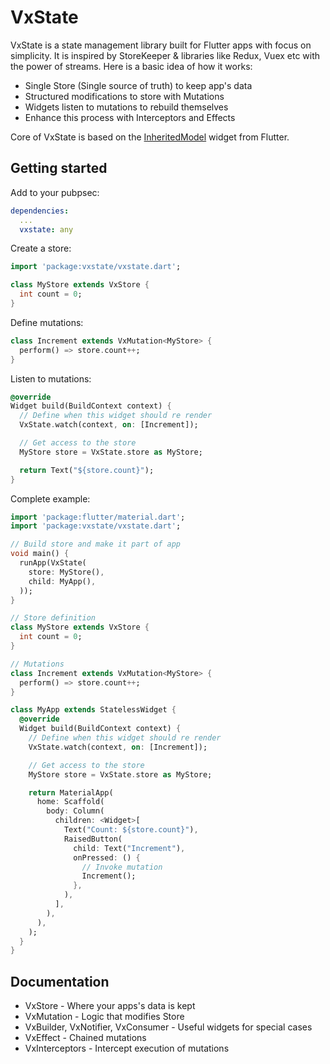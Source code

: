 # VxState

VxState is a state management library built for Flutter apps with focus on simplicity. It is inspired by StoreKeeper & libraries like Redux, Vuex etc with the power of streams. Here is a basic idea of how it works:

- Single Store (Single source of truth) to keep app's data
- Structured modifications to store with Mutations
- Widgets listen to mutations to rebuild themselves
- Enhance this process with Interceptors and Effects

Core of VxState is based on the [InheritedModel](https://api.flutter.dev/flutter/widgets/InheritedModel-class.html) widget from Flutter.

## Getting started

Add to your pubpsec:

```yaml
dependencies:
  ...
  vxstate: any
```

Create a store:

```dart
import 'package:vxstate/vxstate.dart';

class MyStore extends VxStore {
  int count = 0;
}
```

Define mutations:

```dart
class Increment extends VxMutation<MyStore> {
  perform() => store.count++;
}
```

Listen to mutations:

```dart
@override
Widget build(BuildContext context) {
  // Define when this widget should re render
  VxState.watch(context, on: [Increment]);

  // Get access to the store
  MyStore store = VxState.store as MyStore;

  return Text("${store.count}");
}
```

Complete example:

```dart
import 'package:flutter/material.dart';
import 'package:vxstate/vxstate.dart';

// Build store and make it part of app
void main() {
  runApp(VxState(
    store: MyStore(),
    child: MyApp(),
  ));
}

// Store definition
class MyStore extends VxStore {
  int count = 0;
}

// Mutations
class Increment extends VxMutation<MyStore> {
  perform() => store.count++;
}

class MyApp extends StatelessWidget {
  @override
  Widget build(BuildContext context) {
    // Define when this widget should re render
    VxState.watch(context, on: [Increment]);

    // Get access to the store
    MyStore store = VxState.store as MyStore;

    return MaterialApp(
      home: Scaffold(
        body: Column(
          children: <Widget>[
            Text("Count: ${store.count}"),
            RaisedButton(
              child: Text("Increment"),
              onPressed: () {
                // Invoke mutation
                Increment();
              },
            ),
          ],
        ),
      ),
    );
  }
}
```

## Documentation

- VxStore - Where your apps's data is kept
- VxMutation - Logic that modifies Store
- VxBuilder, VxNotifier, VxConsumer - Useful widgets for special cases
- VxEffect - Chained mutations
- VxInterceptors - Intercept execution of mutations
